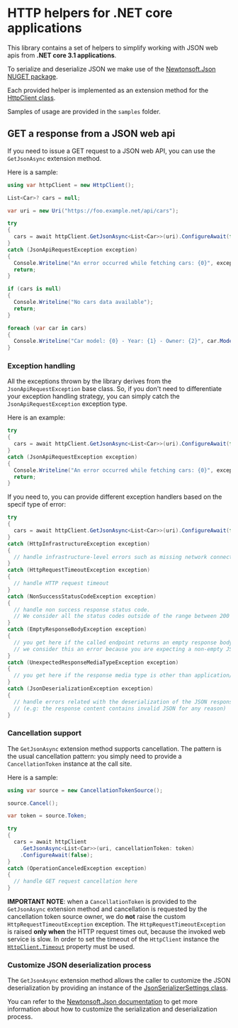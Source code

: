 # HTTP helpers for .NET core applications
This library contains a set of helpers to simplify working with JSON web apis from **.NET core 3.1 applications**.

To serialize and deserialize JSON we make use of the [Newtonsoft.Json NUGET package](https://www.nuget.org/packages/Newtonsoft.Json/). 

Each provided helper is implemented as an extension method for the [HttpClient class](https://docs.microsoft.com/en-us/dotnet/api/system.net.http.httpclient?view=netcore-3.1).

Samples of usage are provided in the `samples` folder.

## GET a response from a JSON web api
If you need to issue a GET request to a JSON web API, you can use the `GetJsonAsync` extension method.

Here is a sample:

```C#
using var httpClient = new HttpClient();

List<Car>? cars = null;

var uri = new Uri("https://foo.example.net/api/cars");

try 
{
  cars = await httpClient.GetJsonAsync<List<Car>>(uri).ConfigureAwait(false);
}
catch (JsonApiRequestException exception) 
{
  Console.Writeline("An error occurred while fetching cars: {0}", exception.Message);
  return;
}

if (cars is null) 
{
  Console.Writeline("No cars data available");
  return;
}

foreach (var car in cars) 
{
  Console.Writeline("Car model: {0} - Year: {1} - Owner: {2}", car.Model, car.Year, car.Owner);
}
```

### Exception handling
All the exceptions thrown by the library derives from the `JsonApiRequestException` base class. So, if you don't need to differentiate 
your exception handling strategy, you can simply catch the `JsonApiRequestException` exception type.

Here is an example:

```C#
try 
{
  cars = await httpClient.GetJsonAsync<List<Car>>(uri).ConfigureAwait(false);
}
catch (JsonApiRequestException exception) 
{
  Console.Writeline("An error occurred while fetching cars: {0}", exception.Message);
  return;
}
```

If you need to, you can provide different exception handlers based on the specif type of error:

```C#
try 
{
  cars = await httpClient.GetJsonAsync<List<Car>>(uri).ConfigureAwait(false);
}
catch (HttpInfrastructureException exception) 
{
  // handle infrastructure-level errors such as missing network connectivity or DNS-level failures
}
catch (HttpRequestTimeoutException exception) 
{
  // handle HTTP request timeout
}
catch (NonSuccessStatusCodeException exception) 
{
  // handle non success response status code.
  // We consider all the status codes outside of the range between 200 and 299 as non success
}
catch (EmptyResponseBodyException exception) 
{
  // you get here if the called endpoint returns an empty response body
  // we consider this an error because you are expecting a non-empty JSON response body instead
}
catch (UnexpectedResponseMediaTypeException exception) 
{
  // you get here if the response media type is other than application/json
}
catch (JsonDeserializationException exception)
{
  // handle errors related with the deserialization of the JSON response content
  // (e.g: the response content contains invalid JSON for any reason)
}
```

### Cancellation support
The `GetJsonAsync` extension method supports cancellation. 
The pattern is the usual cancellation pattern: you simply need to provide a `CancellationToken` instance at the call site.

Here is a sample:

```C#
using var source = new CancellationTokenSource();

source.Cancel();

var token = source.Token;

try 
{
  cars = await httpClient
    .GetJsonAsync<List<Car>>(uri, cancellationToken: token)
    .ConfigureAwait(false);
}
catch (OperationCanceledException exception) 
{
  // handle GET request cancellation here
}
```

**IMPORTANT NOTE**: when a `CancellationToken` is provided to the `GetJsonAsync` extension method and cancellation is requested
by the cancellation token source owner, we do **not** raise the custom `HttpRequestTimeoutException` exception.
The `HttpRequestTimeoutException` is raised **only when** the HTTP request times out, because the invoked web service is slow. 
In order to set the timeout of the `HttpClient` instance the [`HttpClient.Timeout`](https://docs.microsoft.com/en-us/dotnet/api/system.net.http.httpclient.timeout?view=netcore-3.1) property must be used.

### Customize JSON deserialization process
The `GetJsonAsync` extension method allows the caller to customize the JSON deserialization by providing an instance
of the [JsonSerializerSettings class](https://www.newtonsoft.com/json/help/html/T_Newtonsoft_Json_JsonSerializerSettings.htm).

You can refer to the [Newtonsoft.Json documentation](https://www.newtonsoft.com/json/help/html/Introduction.htm) to get more information about how to customize
the serialization and deserialization process.
